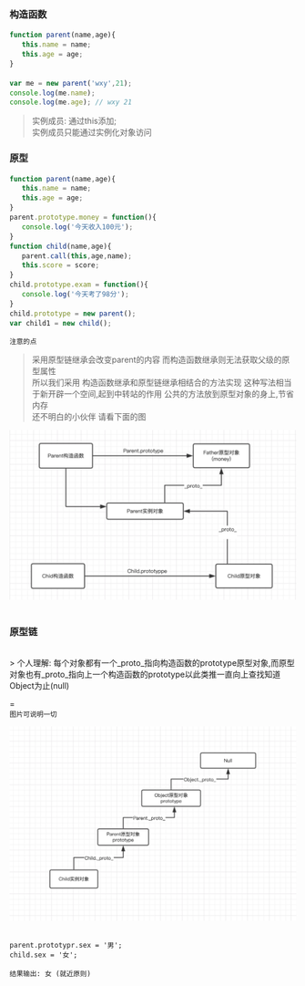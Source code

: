 ### 构造函数<br>
```js
function parent(name,age){
   this.name = name;
   this.age = age;
}

var me = new parent('wxy',21);
console.log(me.name); 
console.log(me.age); // wxy 21

```   
> 实例成员: 通过this添加;   
实例成员只能通过实例化对象访问   
    

### 原型<br>   
```js
function parent(name,age){
   this.name = name;
   this.age = age;
}
parent.prototype.money = function(){
   console.log('今天收入100元');
}
function child(name,age){
   parent.call(this,age,name);
   this.score = score;
}
child.prototype.exam = function(){
   console.log('今天考了98分');
}
child.prototype = new parent();
var child1 = new child();
```
`注意的点`   
> 采用原型链继承会改变parent的内容 而构造函数继承则无法获取父级的原型属性   
> 所以我们采用 构造函数继承和原型链继承相结合的方法实现 这种写法相当于新开辟一个空间,起到中转站的作用
> 公共的方法放到原型对象的身上,节省内存   
> 还不明白的小伙伴 请看下面的图   


![](https://github.com/wangxinyu123/SKill/blob/master/JavaScript/Img/%E5%8E%9F%E5%9E%8B.png)   
<br>
### 原型链<br>
<br>    
> 个人理解: 每个对象都有一个_proto_指向构造函数的prototype原型对象,而原型对象也有_proto_指向上一个构造函数的prototype以此类推一直向上查找知道Object为止(null)
   
=
<br> 
`图片可说明一切`  

![](https://github.com/wangxinyu123/SKill/blob/master/JavaScript/Img/%E5%8E%9F%E5%9E%8B%E9%93%BE.png)
<br>

```

parent.prototypr.sex = '男';
child.sex = '女';

结果输出: 女 (就近原则)
```   
  
